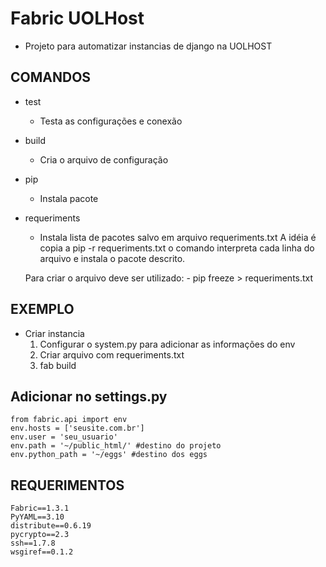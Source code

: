 Fabric UOLHost
==========================================================

- Projeto para automatizar instancias de django na UOLHOST

COMANDOS
---------------------------------------------------------

- test
    - Testa as configurações e conexão

- build 
    - Cria o arquivo de configuração

- pip
    - Instala pacote

- requeriments
    - Instala lista de pacotes salvo em arquivo requeriments.txt
    A idéia é copia a pip -r requeriments.txt
    o comando interpreta cada linha do arquivo e instala o
    pacote descrito.

    Para criar o arquivo deve ser utilizado: 
        - pip freeze > requeriments.txt

EXEMPLO
---------------------------------------------------------

- Criar instancia
    1. Configurar o system.py para adicionar as informações do env
    2. Criar arquivo com requeriments.txt
    3. fab build
    

## Adicionar no settings.py

    from fabric.api import env
    env.hosts = ['seusite.com.br']
    env.user = 'seu_usuario'
    env.path = '~/public_html/' #destino do projeto
    env.python_path = '~/eggs' #destino dos eggs

REQUERIMENTOS
-----------------------------------------------------------
    Fabric==1.3.1
    PyYAML==3.10
    distribute==0.6.19
    pycrypto==2.3
    ssh==1.7.8
    wsgiref==0.1.2
